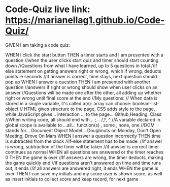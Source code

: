 # Code-Quiz live link: https://marianellag1.github.io/Code-Quiz/
GIVEN I am taking a code quiz:

WHEN I click the start button
THEN a timer starts and I am presented with a question
    //when the user clicks start quiz and timer should start counting down
    //Questions from what I have learned, up to 5 questions in total
    //if else statement on getting answers right or wrong, which if wrong, deducts points ie seconds
    //if answer is correct, time stays, next question should pop up
WHEN I answer a question
THEN I am presented with another question
    //answers if right or wrong should show when user clicks on an answer
    //Questions will be made one after the other, all adding up whether right or wrong until final score at the end
        //My questions:
        // When data is stored in a single variable, it's called a(n): array  can choose: boolean-list-object
        // HTML gives structure to the page, CSS adds style to the page, while JavaScript gives... interaction ... to the page... Github,Heading, Class
        //When writing code, all should end with... ;... /,?, ^
        //A variable declared in global scope is available to ...all... function(s) , some , none, one
        //DOM stands for... Document Object Model... Doughnuts on Monday, Don't Open Meeting, Drove On Mars
WHEN I answer a question incorrectly
THEN time is subtracted from the clock
    //if-else statement has to be made.
    //if answer is wrong, subtraction of the timer will be taken
    //if anwser is correct timer continues as normal
WHEN all questions are answered or the timer reaches 0
THEN the game is over
    //If answers are wrong, the timer deducts, making the game quickly end
    //if questions aren't answered on time and time runs out, it ends
    //if all answers are answered right, it ends
WHEN the game is over
THEN I can save my initials and my score 
    user is shown score, as well as insert initials to collect score and keep record, for next game

